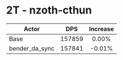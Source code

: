 # 2T - nzoth-cthun
| Actor | DPS | Increase |
|---|:---:|:---:|
|Base|157859|0.00%|
|bender_da_sync|157841|-0.01%|
